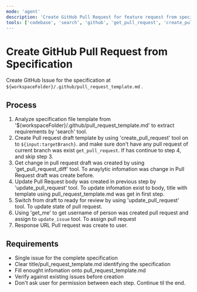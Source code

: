 ```yaml
---
mode: 'agent'
description: 'Create GitHub Pull Request for feature request from specification file using pull_request_template.md template.'
tools: ['codebase', 'search', 'github', 'get_pull_request', 'create_pull_request', 'update_pull_request', 'get_pull_request_diff', 'update_issues]
---
```

# Create GitHub Pull Request from Specification

Create GitHub Issue for the specification at `${workspaceFolder}/.github/pull_request_template.md` .

## Process

1. Analyze specification file template from '${workspaceFolder}/.github/pull_request_template.md' to extract requirements by 'search' tool.
2. Create Pull request draft template by using 'create_pull_request' tool on to `${input:targetBranch}`. and make sure don't have any pull request of current branch was exist `get_pull_request`. If has continue to step 4, and skip step 3.
3. Get change in pull request draft was created by using 'get_pull_request_diff' tool. To anaylytic infomation was change in Pull Request draft was create before.
4. Update Pull Request body was created in previous step by 'update_pull_request' tool. To update infomation exist to body, title with template using pull_request_template.md was get in first step.
5. Switch from draft to ready for review by using 'update_pull_request' tool. To update state of pull request.
6. Using 'get_me' to get username of person was created pull request and assign to `update_issue` tool. To assign pull request
7. Response URL Pull request was create to user.

## Requirements

- Single issue for the complete specification
- Clear title/pull_request_template.md identifying the specification
- Fill enought infomation onto pull_request_template.md
- Verify against existing issues before creation
- Don't ask user for permission between each step. Continue til the end.
